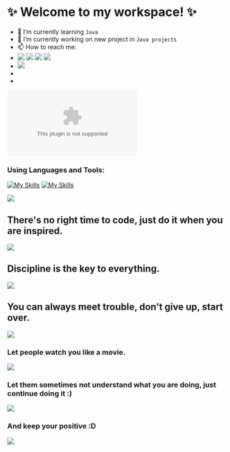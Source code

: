 # **✨ Welcome to my workspace! ✨**


- 🌱 I’m currently learning `Java`
- 🔭 I’m currently working on new project in `Java projects`
- 📫 How to reach me:
- [![](https://github.com/dmhendricks/signature-social-icons/blob/master/icons/round-flat-filled/45px/instagram.png?raw=true)](https://www.instagram.com/farida.fatali) [![](https://raw.githubusercontent.com/dmhendricks/signature-social-icons/master/icons/round-flat-filled/45px/linkedin.png)](https://www.linkedin.com/in/farida-fatali-7790a723b) [![](https://github.com/dmhendricks/signature-social-icons/blob/master/icons/round-flat-filled/45px/twitter.png?raw=true)](https://twitter.com/Farida_Fatali) [![](https://github.com/dmhendricks/signature-social-icons/blob/master/icons/round-flat-filled/45px/medium.png?raw=true)](https://faridafatali.medium.com)
- [![](https://github.com/dmhendricks/signature-social-icons/blob/master/icons/round-flat-filled/45px/mail.png?raw=true)](faridafatali.91@gmail.com)
- 
- 

![](faridafatali.91@gmail.com)
  
### **Using Languages and Tools:**
[![My Skills](https://skillicons.dev/icons?i=java,py)](https://skillicons.dev)
[![My Skills](https://skillicons.dev/icons?i=discord,eclipse,github,idea,visualstudio)](https://skillicons.dev)


![](https://raw.githubusercontent.com/mayankchaudhary26/Cool-Readme-ideas/master/data/octocat/spidertocat.png)

##
## **There's no right time to code, just do it when you are inspired.**

![](https://raw.githubusercontent.com/mayankchaudhary26/Cool-Readme-ideas/master/data/lofi.gif)

##
## **Discipline is the key to everything.**

![](https://raw.githubusercontent.com/mayankchaudhary26/Cool-Readme-ideas/master/data/phone-on.gif)

##
## **You can always meet trouble, don't give up, start over.**

![](https://raw.githubusercontent.com/saadeghi/saadeghi/master/dino.gif)

###
### **Let people watch you like a movie.**

![](https://raw.githubusercontent.com/TotallyNotChase/glitch-this/master/example/glitched2.gif)

###
### **Let them sometimes not understand what you are doing, just continue doing it :)**

![](https://raw.githubusercontent.com/jglovier/gifs/gh-pages/amazed/hepburn-sunglasses-off.gif)

###
### **And keep your positive :D**

![](https://raw.githubusercontent.com/jglovier/gifs/gh-pages/fail/cat-fail.gif)





<!--
**FaridaFatali/FaridaFatali** is a ✨ _special_ ✨ repository because its `README.md` (this file) appears on your GitHub profile.

Here are some ideas to get you started:

- 🔭 I’m currently working on ...
- 🌱 I’m currently learning ...
- 👯 I’m looking to collaborate on ...
- 🤔 I’m looking for help with ...
- 💬 Ask me about ...
- 📫 How to reach me: ...
- 😄 Pronouns: ...
- ⚡ Fun fact: ...
-->
